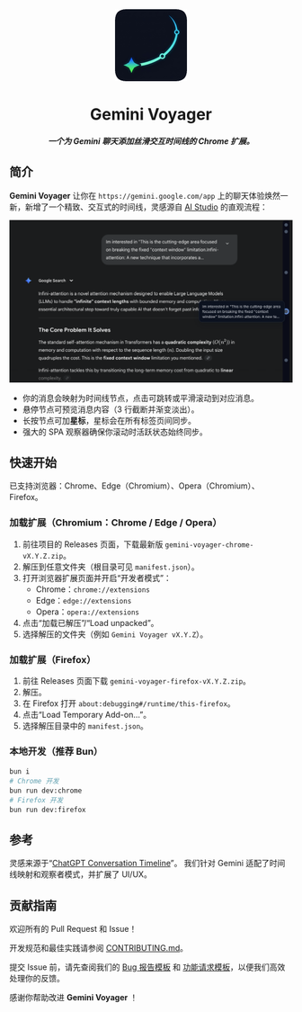 <div align="center">
  <img src="public/icon-128.png" alt="logo"/>
  <h1>Gemini Voyager</h1>
  <h5>一个为 Gemini 聊天添加丝滑交互时间线的 Chrome 扩展。</h5>
</div>

## 简介 <a name="intro"></a>

**Gemini Voyager** 让你在 `https://gemini.google.com/app` 上的聊天体验焕然一新，新增了一个精致、交互式的时间线，灵感源自 [AI Studio](https://aistudio.google.com/) 的直观流程：

<div align="center">
  <img src="public/teaser.png" alt="teaser"/>
</div>

- 你的消息会映射为时间线节点，点击可跳转或平滑滚动到对应消息。
- 悬停节点可预览消息内容（3 行截断并渐变淡出）。
- 长按节点可加**星标**，星标会在所有标签页间同步。
- 强大的 SPA 观察器确保你滚动时活跃状态始终同步。

## 快速开始 <a name="gettingStarted"></a>

已支持浏览器：Chrome、Edge（Chromium）、Opera（Chromium）、Firefox。

### 加载扩展（Chromium：Chrome / Edge / Opera）

1. 前往项目的 Releases 页面，下载最新版 `gemini-voyager-chrome-vX.Y.Z.zip`。
2. 解压到任意文件夹（根目录可见 `manifest.json`）。
3. 打开浏览器扩展页面并开启“开发者模式”：
   - Chrome：`chrome://extensions`
   - Edge：`edge://extensions`
   - Opera：`opera://extensions`
4. 点击“加载已解压”/“Load unpacked”。
5. 选择解压的文件夹（例如 `Gemini Voyager vX.Y.Z`）。

### 加载扩展（Firefox）

1. 前往 Releases 页面下载 `gemini-voyager-firefox-vX.Y.Z.zip`。
2. 解压。
3. 在 Firefox 打开 `about:debugging#/runtime/this-firefox`。
4. 点击“Load Temporary Add-on…”。
5. 选择解压目录中的 `manifest.json`。

### 本地开发（推荐 Bun）

```bash
bun i
# Chrome 开发
bun run dev:chrome
# Firefox 开发
bun run dev:firefox
```

## 参考

灵感来源于“[ChatGPT Conversation Timeline](https://github.com/Reborn14/chatgpt-conversation-timeline)”。
我们针对 Gemini 适配了时间线映射和观察者模式，并扩展了 UI/UX。

## 贡献指南 <a name="contributing"></a>
欢迎所有的 Pull Request 和 Issue！

开发规范和最佳实践请参阅 [CONTRIBUTING.md](./CONTRIBUTING.md)。

提交 Issue 前，请先查阅我们的 [Bug 报告模板](https://github.com/Nagi-ovo/gemini-voyager/blob/main/.github/ISSUE_TEMPLATE/bug_report.md) 和 [功能请求模板](https://github.com/Nagi-ovo/gemini-voyager/blob/main/.github/ISSUE_TEMPLATE/feat_request.md)，以便我们高效处理你的反馈。

感谢你帮助改进 **Gemini Voyager** ！
